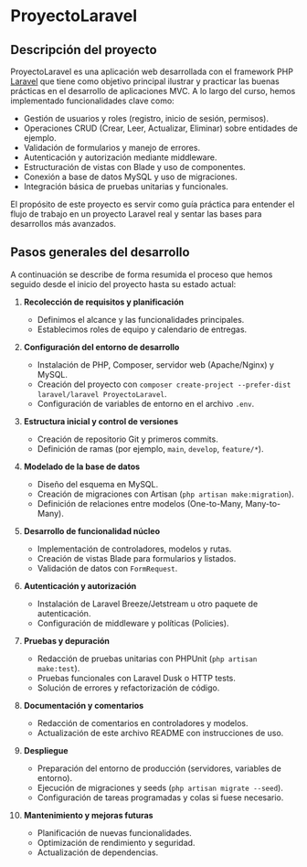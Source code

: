 # ProyectoLaravel

## Descripción del proyecto

ProyectoLaravel es una aplicación web desarrollada con el framework PHP [Laravel](https://laravel.com/) que tiene como objetivo principal ilustrar y practicar las buenas prácticas en el desarrollo de aplicaciones MVC. A lo largo del curso, hemos implementado funcionalidades clave como:

* Gestión de usuarios y roles (registro, inicio de sesión, permisos).
* Operaciones CRUD (Crear, Leer, Actualizar, Eliminar) sobre entidades de ejemplo.
* Validación de formularios y manejo de errores.
* Autenticación y autorización mediante middleware.
* Estructuración de vistas con Blade y uso de componentes.
* Conexión a base de datos MySQL y uso de migraciones.
* Integración básica de pruebas unitarias y funcionales.

El propósito de este proyecto es servir como guía práctica para entender el flujo de trabajo en un proyecto Laravel real y sentar las bases para desarrollos más avanzados.

## Pasos generales del desarrollo

A continuación se describe de forma resumida el proceso que hemos seguido desde el inicio del proyecto hasta su estado actual:

1. **Recolección de requisitos y planificación**

   * Definimos el alcance y las funcionalidades principales.
   * Establecimos roles de equipo y calendario de entregas.

2. **Configuración del entorno de desarrollo**

   * Instalación de PHP, Composer, servidor web (Apache/Nginx) y MySQL.
   * Creación del proyecto con `composer create-project --prefer-dist laravel/laravel ProyectoLaravel`.
   * Configuración de variables de entorno en el archivo `.env`.

3. **Estructura inicial y control de versiones**

   * Creación de repositorio Git y primeros commits.
   * Definición de ramas (por ejemplo, `main`, `develop`, `feature/*`).

4. **Modelado de la base de datos**

   * Diseño del esquema en MySQL.
   * Creación de migraciones con Artisan (`php artisan make:migration`).
   * Definición de relaciones entre modelos (One-to-Many, Many-to-Many).

5. **Desarrollo de funcionalidad núcleo**

   * Implementación de controladores, modelos y rutas.
   * Creación de vistas Blade para formularios y listados.
   * Validación de datos con `FormRequest`.

6. **Autenticación y autorización**

   * Instalación de Laravel Breeze/Jetstream u otro paquete de autenticación.
   * Configuración de middleware y políticas (Policies).

7. **Pruebas y depuración**

   * Redacción de pruebas unitarias con PHPUnit (`php artisan make:test`).
   * Pruebas funcionales con Laravel Dusk o HTTP tests.
   * Solución de errores y refactorización de código.

8. **Documentación y comentarios**

   * Redacción de comentarios en controladores y modelos.
   * Actualización de este archivo README con instrucciones de uso.

9. **Despliegue**

   * Preparación del entorno de producción (servidores, variables de entorno).
   * Ejecución de migraciones y seeds (`php artisan migrate --seed`).
   * Configuración de tareas programadas y colas si fuese necesario.

10. **Mantenimiento y mejoras futuras**

    * Planificación de nuevas funcionalidades.
    * Optimización de rendimiento y seguridad.
    * Actualización de dependencias.

